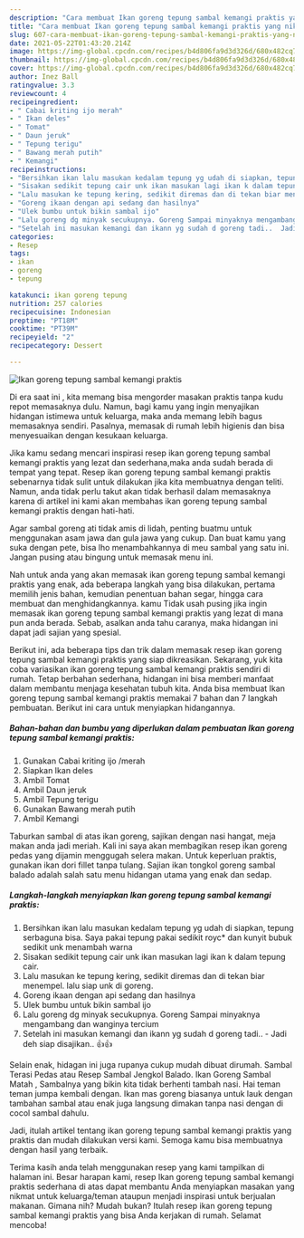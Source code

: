 ```yaml
---
description: "Cara membuat Ikan goreng tepung sambal kemangi praktis yang nikmat dan Mudah Dibuat"
title: "Cara membuat Ikan goreng tepung sambal kemangi praktis yang nikmat dan Mudah Dibuat"
slug: 607-cara-membuat-ikan-goreng-tepung-sambal-kemangi-praktis-yang-nikmat-dan-mudah-dibuat
date: 2021-05-22T01:43:20.214Z
image: https://img-global.cpcdn.com/recipes/b4d806fa9d3d326d/680x482cq70/ikan-goreng-tepung-sambal-kemangi-praktis-foto-resep-utama.jpg
thumbnail: https://img-global.cpcdn.com/recipes/b4d806fa9d3d326d/680x482cq70/ikan-goreng-tepung-sambal-kemangi-praktis-foto-resep-utama.jpg
cover: https://img-global.cpcdn.com/recipes/b4d806fa9d3d326d/680x482cq70/ikan-goreng-tepung-sambal-kemangi-praktis-foto-resep-utama.jpg
author: Inez Ball
ratingvalue: 3.3
reviewcount: 4
recipeingredient:
- " Cabai kriting ijo merah"
- " Ikan deles"
- " Tomat"
- " Daun jeruk"
- " Tepung terigu"
- " Bawang merah putih"
- " Kemangi"
recipeinstructions:
- "Bersihkan ikan lalu masukan kedalam tepung yg udah di siapkan, tepung serbaguna bisa. Saya pakai tepung pakai sedikit royc* dan kunyit bubuk sedikit unk menambah warna"
- "Sisakan sedikit tepung cair unk ikan masukan lagi ikan k dalam tepung cair."
- "Lalu masukan ke tepung kering, sedikit diremas dan di tekan biar menempel. lalu siap unk di goreng."
- "Goreng ikaan dengan api sedang dan hasilnya"
- "Ulek bumbu untuk bikin sambal ijo"
- "Lalu goreng dg minyak secukupnya. Goreng Sampai minyaknya mengambang dan wanginya tercium"
- "Setelah ini masukan kemangi dan ikann yg sudah d goreng tadi..  Jadi deh siap disajikan.. 👍👍"
categories:
- Resep
tags:
- ikan
- goreng
- tepung

katakunci: ikan goreng tepung 
nutrition: 257 calories
recipecuisine: Indonesian
preptime: "PT18M"
cooktime: "PT39M"
recipeyield: "2"
recipecategory: Dessert

---
```



![Ikan goreng tepung sambal kemangi praktis](https://img-global.cpcdn.com/recipes/b4d806fa9d3d326d/680x482cq70/ikan-goreng-tepung-sambal-kemangi-praktis-foto-resep-utama.jpg)

Di era  saat ini , kita memang bisa mengorder masakan praktis tanpa kudu repot memasaknya dulu. Namun, bagi kamu yang ingin menyajikan hidangan istimewa untuk keluarga, maka anda memang lebih bagus memasaknya sendiri. Pasalnya, memasak di rumah lebih higienis dan bisa menyesuaikan dengan kesukaan keluarga.

Jika kamu sedang mencari inspirasi resep ikan goreng tepung sambal kemangi praktis yang lezat dan sederhana,maka anda sudah berada di tempat yang tepat. Resep ikan goreng tepung sambal kemangi praktis  sebenarnya tidak sulit untuk dilakukan jika kita membuatnya dengan teliti. Namun, anda tidak perlu takut akan tidak berhasil dalam memasaknya 
karena di artikel ini kami akan membahas ikan goreng tepung sambal kemangi praktis dengan hati-hati.  

Agar sambal goreng ati tidak amis di lidah, penting buatmu untuk menggunakan asam jawa dan gula jawa yang cukup. Dan buat kamu yang suka dengan pete, bisa lho menambahkannya di meu sambal yang satu ini. Jangan pusing atau bingung untuk memasak menu ini.

Nah untuk anda yang akan memasak ikan goreng tepung sambal kemangi praktis yang enak, ada beberapa langkah yang bisa dilakukan, pertama memilih jenis bahan, kemudian penentuan bahan segar, hingga cara membuat dan menghidangkannya. kamu Tidak usah pusing jika ingin memasak ikan goreng tepung sambal kemangi praktis yang lezat di mana pun anda berada. Sebab, asalkan anda  tahu caranya, maka hidangan ini dapat jadi sajian yang spesial.

Berikut ini, ada beberapa tips dan trik dalam memasak resep ikan goreng tepung sambal kemangi praktis yang siap dikreasikan. Sekarang, yuk kita coba variasikan ikan goreng tepung sambal kemangi praktis sendiri di rumah. Tetap berbahan sederhana, hidangan ini bisa memberi manfaat dalam membantu menjaga kesehatan tubuh kita. Anda bisa membuat Ikan goreng tepung sambal kemangi praktis memakai 7 bahan dan 7 langkah pembuatan. Berikut ini cara untuk menyiapkan hidangannya.

<!--inarticleads1-->

##### Bahan-bahan dan bumbu yang diperlukan dalam pembuatan Ikan goreng tepung sambal kemangi praktis:

1. Gunakan  Cabai kriting ijo /merah
1. Siapkan  Ikan deles
1. Ambil  Tomat
1. Ambil  Daun jeruk
1. Ambil  Tepung terigu
1. Gunakan  Bawang merah putih
1. Ambil  Kemangi


Taburkan sambal di atas ikan goreng, sajikan dengan nasi hangat, meja makan anda jadi meriah. Kali ini saya akan membagikan resep ikan goreng pedas yang dijamin menggugah selera makan. Untuk keperluan praktis, gunakan ikan dori fillet tanpa tulang. Sajian ikan tongkol goreng sambal balado adalah salah satu menu hidangan utama yang enak dan sedap. 

<!--inarticleads2-->

##### Langkah-langkah menyiapkan Ikan goreng tepung sambal kemangi praktis:

1. Bersihkan ikan lalu masukan kedalam tepung yg udah di siapkan, tepung serbaguna bisa. Saya pakai tepung pakai sedikit royc* dan kunyit bubuk sedikit unk menambah warna
1. Sisakan sedikit tepung cair unk ikan masukan lagi ikan k dalam tepung cair.
1. Lalu masukan ke tepung kering, sedikit diremas dan di tekan biar menempel. lalu siap unk di goreng.
1. Goreng ikaan dengan api sedang dan hasilnya
1. Ulek bumbu untuk bikin sambal ijo
1. Lalu goreng dg minyak secukupnya. Goreng Sampai minyaknya mengambang dan wanginya tercium
1. Setelah ini masukan kemangi dan ikann yg sudah d goreng tadi..  - Jadi deh siap disajikan.. 👍👍


Selain enak, hidagan ini juga rupanya cukup mudah dibuat dirumah. Sambal Terasi Pedas atau Resep Sambal Jengkol Balado. Ikan Goreng Sambal Matah , Sambalnya yang bikin kita tidak berhenti tambah nasi. Hai teman teman jumpa kembali dengan. Ikan mas goreng biasanya untuk lauk dengan tambahan sambal atau enak juga langsung dimakan tanpa nasi dengan di cocol sambal dahulu. 

Jadi, itulah artikel tentang  ikan goreng tepung sambal kemangi praktis  yang praktis dan mudah dilakukan versi kami. Semoga kamu bisa membuatnya dengan hasil yang terbaik. 

Terima kasih anda telah menggunakan resep yang kami tampilkan di halaman ini. Besar harapan kami, resep  Ikan goreng tepung sambal kemangi praktis sederhana di atas dapat membantu Anda menyiapkan masakan yang nikmat untuk keluarga/teman ataupun menjadi inspirasi untuk berjualan makanan. Gimana nih? Mudah bukan? Itulah resep ikan goreng tepung sambal kemangi praktis yang bisa Anda kerjakan di rumah. Selamat mencoba!

